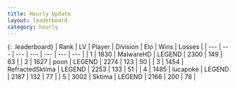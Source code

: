 ```yaml
---
title: Hourly Update
layout: leaderboard
category: hourly
---
```


{: .leaderboard}
| Rank | LV | Player | Division | Elo | Wins | Losses |
| --- | --- | --- | --- | --- | --- | --- |
| <span data-change="0">1</span> | 1830 | <span title="ID: 261794">MalwareHD</span> | LEGEND | <span data-change="0">2300</span> | <span data-change="0">149</span> | <span data-change="0">63</span> |
| <span data-change="0">2</span> | 1627 | <span title="ID: 540690">poon</span> | LEGEND | <span data-change="0">2274</span> | <span data-change="0">123</span> | <span data-change="0">50</span> |
| <span data-change="0">3</span> | 1454 | <span title="ID: 402846">RefractedSktima</span> | LEGEND | <span data-change="22">2253</span> | <span data-change="5">133</span> | <span data-change="0">51</span> |
| <span data-change="0">4</span> | 1485 | <span title="ID: 41925">lucapoke</span> | LEGEND | <span data-change="0">2187</span> | <span data-change="0">132</span> | <span data-change="0">77</span> |
| <span data-change="0">5</span> | 3002 | <span title="ID: 353063">Sktima</span> | LEGEND | <span data-change="0">2166</span> | <span data-change="0">200</span> | <span data-change="0">78</span> |